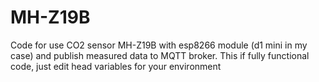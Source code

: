 # MH-Z19B

Code for use CO2 sensor MH-Z19B with esp8266 module (d1 mini in my case) and publish measured data to MQTT broker.
This if fully functional code, just edit head variables for your environment
